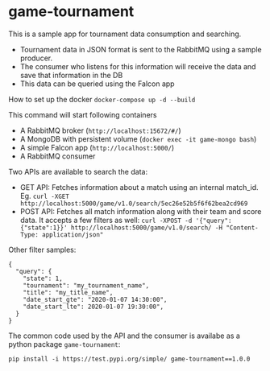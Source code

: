 # game-tournament
This is a sample app for tournament data consumption and searching.
* Tournament data in JSON format is sent to the RabbitMQ using a sample producer.
* The consumer who listens for this information will receive the data and save that information in the DB
* This data can be queried using the Falcon app 

How to set up the docker
``` docker-compose up -d --build ```

This command will start following containers
* A RabbitMQ broker (`http://localhost:15672/#/`)
* A MongoDB with persistent volume (`docker exec -it game-mongo bash`)
* A simple Falcon app (`http://localhost:5000/`)
* A RabbitMQ consumer

Two APIs are available to search the data:
* GET API: Fetches information about a match using an internal match_id. 
Eg. `curl -XGET 
http://localhost:5000/game/v1.0/search/5ec26e52b5f6f62bea2cd969`
* POST API: Fetches all match information along with their team and score data. It accepts a few filters as well:
`curl -XPOST -d '{"query":{"state":1}}' http://localhost:5000/game/v1.0/search/ -H "Content-Type: application/json"`

Other filter samples:
```
{
  "query": {
    "state": 1,
    "tournament": "my_tournament_name",
    "title": "my_title_name",
    "date_start_gte": "2020-01-07 14:30:00",
    "date_start_lte": 2020-01-07 19:30:00",
  }
}
```

The common code used by the API and the consumer is availabe as a python package `game-tournament`:

`pip install -i https://test.pypi.org/simple/ game-tournament==1.0.0`

